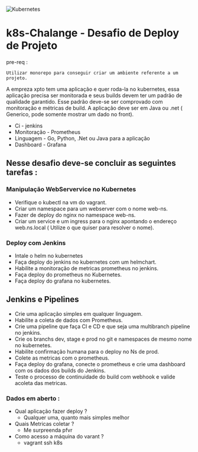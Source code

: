 ![Kubernetes](https://i0.wp.com/www.cienciaedados.com/wp-content/uploads/2018/04/Kubernetes-Pods-Nodes-Containers-e-Clusters.png?fit=850%2C440&ssl=1)


# k8s-Chalange - Desafio de Deploy de Projeto

pre-req :
```
Utilizar monorepo para conseguir criar um ambiente referente a um projeto.
```

A empreza xpto tem uma aplicação e quer roda-la no kubernetes, essa aplicação precisa ser monitorada e 
seus builds devem ter um padrão de qualidade garantido. Esse padrão deve-se ser comprovado com monitoração e métricas de build. A aplicação deve ser em Java ou .net ( Generico, pode somente mostrar um dado no front).

- Ci - jenkins
- Monitoração - Prometheus
- Linguagem - Go, Python, .Net ou Java para a aplicação
- Dashboard - Grafana

## Nesse desafio deve-se concluir as seguintes tarefas :

### Manipulação WebServervice no Kubernetes
- Verifique o kubectl na vm do vagrant.
- Criar um namespace para um webserver com o nome web-ns.
- Fazer de deploy do nginx no namespace web-ns.
- Criar um service e um ingress para o nginx apontando o endereço web.ns.local ( Utilize o que quiser para resolver o nome).

### Deploy com Jenkins
- Intale o helm no kubernetes 
- Faça deploy do jenkins no kubernetes com um helmchart.
- Habilite a monitoração de metricas prometheus no jenkins.
- Faça deploy do prometheus no Kubernetes.
- Faça deploy do grafana no kubernetes.


## Jenkins e Pipelines 

- Crie uma aplicação simples em qualquer linguagem.
- Habilite a coleta de dados com Prometheus. 
- Crie uma pipeline que faça CI e CD e que seja uma multibranch pipeline no jenkins. 
- Crie os branchs dev, stage e prod no git e namespaces de mesmo nome no kubernetes.  
- Habilite confirmação humana para o deploy no Ns de prod.
- Colete as metricas com o prometheus.
- Faça deploy do grafana, conecte o prometheus e crie uma dashboard com os dados dos builds do Jenkins.
- Teste o processo de continuidade do build com webhook e valide acoleta das metricas.


### Dados em aberto :
- Qual aplicação fazer deploy ? 
  - Qualquer uma, quanto mais simples melhor
- Quais Metricas coletar ?
  - Me surpreenda pfvr
- Como acesso a máquina do varant ?
  - vagrant ssh k8s 

